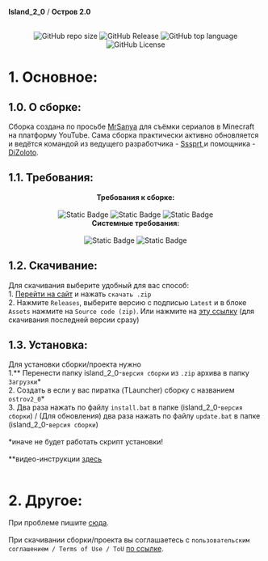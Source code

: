  **Island_2_0** / **Остров 2.0**<br><br>
<p align="center">
  <img alt="GitHub repo size" src="https://img.shields.io/github/repo-size/Sssprt/Island_2_0?style=for-the-badge">
  <img alt="GitHub Release" src="https://img.shields.io/github/v/release/Sssprt/Island_2_0?style=for-the-badge">
  <img alt="GitHub top language" src="https://img.shields.io/github/languages/top/Sssprt/Island_2_0?style=for-the-badge">
  <img alt="GitHub License" src="https://img.shields.io/github/license/Sssprt/Island_2_0?style=for-the-badge">
</p>

<h1>1. Основное:</h1>
<h2>1.0. О сборке:</h2>
<p>
  Сборка создана по просьбе <a href="https://www.youtube.com/@MrSanya.">MrSanya</a> для съёмки сериалов в Minecraft на платформу YouTube. Сама сборка практически активно обновляется и ведётся командой из ведущего разработчика - <a href="https://github.com/Sssprt">Sssprt</a>,и помощника - <a href="https://github.com/DiZoloto">DiZoloto</a>.
</p>
<h2>1.1. Требования:</h2>
<p align="center">
  <b>Требования к сборке:</b><br><br>
  <img alt="Static Badge" src="https://img.shields.io/badge/версия-1.18.2-blue?style=for-the-badge">
  <img alt="Static Badge" src="https://img.shields.io/badge/forge-40.2.21-blue?style=for-the-badge">
  <img alt="Static Badge" src="https://img.shields.io/badge/название-ostrov2__0-blue?style=for-the-badge"><br>
  <b>Системные требования:</b><br><br>
  <img alt="Static Badge" src="https://img.shields.io/badge/Windows-10/7-blue?style=for-the-badge">
  <img alt="Static Badge" src="https://img.shields.io/badge/Linux-Fedora/Ubuntu/другие-blue?style=for-the-badge"><br>
</p>

<h2>1.2. Скачивание:</h2>
<p>
  Для скачивания выберите удобный для вас способ:<br>
  1. <a href="https://ssprtcomm.tilda.ws/ostrov_2_0">Перейти на сайт</a> и нажать <code>скачать .zip</code><br>
  2. Нажмите <code>Releases</code>, выберите версию с подписью <code>Latest</code> и в блоке <code>Assets</code> нажмите на <code>Source code (zip)</code>. Или нажмите на <a href="https://github.com/Sssprt/Island_2_0/archive/refs/tags/4.5.0-release.zip">эту ссылку</a> (для скачивания последней версии сразу)
</p>

<h2>1.3. Установка:</h2>
<p>
  Для установки сборки/проекта нужно<br>
  1.** Перенести папку island_2_0-<code>версия сборки</code> из <code>.zip</code> архива в папку <code>Загрузки</code>*<br>
  2. Создать в если у вас пиратка (TLauncher) сборку с названием <code>ostrov2_0</code>*<br>
  3. Два раза нажать по файлу <code>install.bat</code> в папке (island_2_0-<code>версия сборки</code>) / (Для обновления) два раза нажать по файлу <code>update.bat</code> в папке (island_2_0-<code>версия сборки</code>)<br><br>
  *иначе не будет работать скрипт установки!<br><br>
  **видео-инструкции <a href="">здесь</a><br><br>
</p>

<h1>2. Другое:</h1>
При проблеме пишите <a href="https://github.com/Sssprt/Island_2_0/issues/new/choose">сюда</a>.<br><br> 
При скачивании сборки/проекта вы соглашаетесь с <code>пользовательским соглашением / Terms of Use / ToU</code> <a href="https://github.com/Sssprt/Island_2_0/blob/main/configuration/ToU.md">по ссылке</a>.

